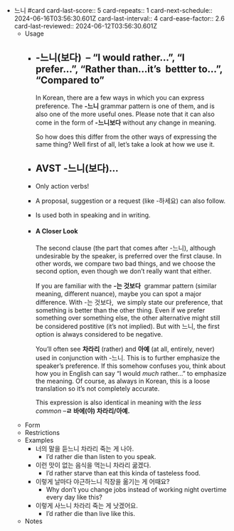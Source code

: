 - 느니 #card
  card-last-score:: 5
  card-repeats:: 1
  card-next-schedule:: 2024-06-16T03:56:30.601Z
  card-last-interval:: 4
  card-ease-factor:: 2.6
  card-last-reviewed:: 2024-06-12T03:56:30.601Z
	- Usage
		- ## -느니(보다)  – “I would rather…”, “I prefer…”, “Rather than…it’s  bettter to…”, “Compared to”
		  
		  In Korean, there are a few ways in which you can express preference. The **-느니** grammar pattern is one of them, and is also one of the more useful ones. Please note that it can also come in the form of **-느니보다** without any change in meaning.
		  
		  So how does this differ from the other ways of expressing the same thing? Well first of all, let’s take a look at how we use it.
		- ## AVST -느니(보다)…
		- Only action verbs!
		- A proposal, suggestion or a request (like -하세요) can also follow.
		- Is used both in speaking and in writing.
		- #### A Closer Look
		  
		  The second clause (the part that comes after -느니), although undesirable by the speaker, is preferred over the first clause. In other words, we compare two bad things, and we choose the second option, even though we don’t really want that either.
		  
		  If you are familiar with the **-는 것보다**  grammar pattern (similar meaning, different nuance), maybe you can spot a major difference. With -는 것보다,  we simply state our preference, that something is better than the other thing. Even if we prefer something over something else, the other alternative might still be considered postitive (it’s not implied). But with 느니, the first option is always considered to be negative.
		  
		  You’ll often see **차라리** (rather) and **아예** (at all, entirely, never) used in conjunction with -느니. This is to further emphasize the speaker’s preference. If this somehow confuses you, think about how you in English can say “I would *much* rather…” to emphasize the meaning. Of course, as always in Korean, this is a loose translation so it’s not completely accurate.
		  
		  This expression is also identical in meaning with the *less common* –**ㄹ 바에(야) 차라리/아예.**
	- Form
	- Restrictions
	- Examples
		- 너의 말을 듣느니 차라리 죽는 게 나아.
			- I’d rather die than listen to you speak.
		- 이런 맛이 없는 음식을 먹는니 차라리 굶겠다.
			- I’d rather starve than eat this kinda of tasteless food.
		- 이렇게 날마다 야근하느니 직장을 옮기는 게 어때요?
			- Why don’t you change jobs instead of working night overtime every day like this?
		- 이렇게 사느니 차라리 죽는 게 낫겠어요.
			- I’d rather die than live like this.
	- Notes